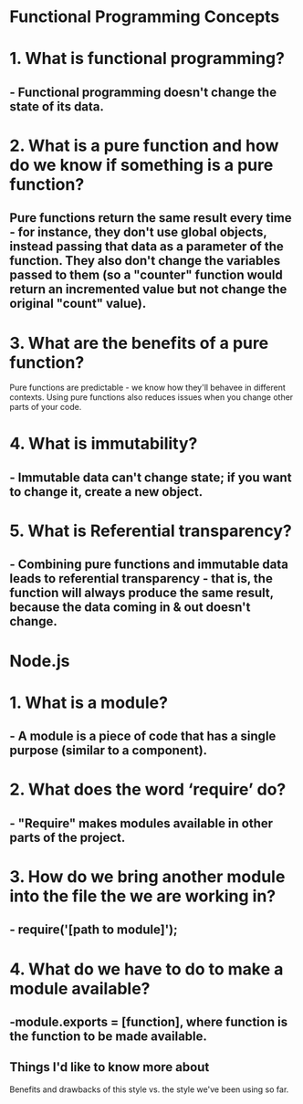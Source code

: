 # Functional Programming Concepts
# 1. What is functional programming?
## - Functional programming doesn't change the state of its data.

# 2. What is a pure function and how do we know if something is a pure function?
## Pure functions return the same result every time - for instance, they don't use global objects, instead passing that data as a parameter of the function. They also don't change the variables passed to them (so a "counter" function would return an incremented value but not change the original "count" value).

# 3. What are the benefits of a pure function?
Pure functions are predictable - we know how they'll behavee in different contexts. Using pure functions also reduces issues when you change other parts of your code.

# 4. What is immutability?
## - Immutable data can't change state; if you want to change it, create a new object.

# 5. What is Referential transparency?
## - Combining pure functions and immutable data leads to referential transparency - that is, the function will always produce the same result, because the data coming in & out doesn't change.

# Node.js
# 1. What is a module?
## - A module is a piece of code that has a single purpose (similar to a component).

# 2. What does the word ‘require’ do?
## - "Require" makes modules available in other parts of the project.

# 3. How do we bring another module into the file the we are working in?
## - require('[path to module]');

# 4. What do we have to do to make a module available?
## -module.exports = [function], where function is the function to be made available.

## Things I'd like to know more about
Benefits and drawbacks of this style vs. the style we've been using so far.
